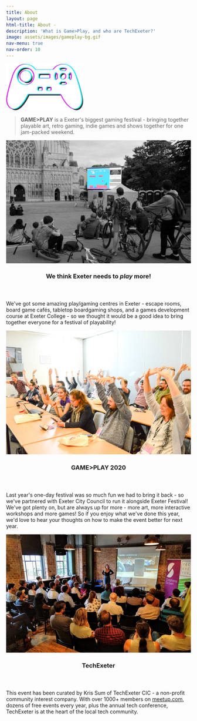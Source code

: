 ```yaml
---
title: About
layout: page
html-title: About -
description: 'What is Game>Play, and who are TechExeter?'
image: assets/images/gameplay-bg.gif
nav-menu: true
nav-order: 10
---
```


<!-- Main -->
<div id="main">
<!-- One -->
<section id="banner">
	<!-- Content -->
	<div class="inner">
	<img src="assets/images/gameplay-logo1.png" style="align:center; width:15em;">
	<blockquote><strong>GAME>PLAY</strong> is a Exeter's biggest gaming festival - bringing together playable art, retro gaming, indie games and  shows together for one jam-packed weekend.</blockquote>
	</div>
</section>

<!-- Two -->
<section id="two" class="spotlights">
	<section>
		<i class="image">
		<img src="assets/images/gameplay-about-exeter1.jpg" />
		</i>
		<div class="content">
			<div class="inner">
				<header class="major smallmargin">
					<h3>We think Exeter needs to <em>play</em> more!</h3>
				</header>
			<p>We've got some amazing play/gaming centres in Exeter - escape rooms, board game cafés, tabletop boardgaming shops, and a games development course at Exeter College - so we thought it would be a good idea to bring together everyone for a festival of playability!</p>
			</div>
		</div>
	</section>
	<section>
		<i class="image">
			<img src="assets/images/gameplay-about-techexeter2.jpg" />
		</i>
		<div class="content">
			<div class="inner">
				<header class="major smallmargin">
					<h3>GAME>PLAY 2020</h3>
				</header>
				<p>Last year's one-day festival was so much fun we had to bring it back - so we've partnered with Exeter City Council to run it alongside Exeter Festival! We've got plenty on, but are always up for more - more art, more interactive workshops and more games! So if you enjoy what we've done this year, we'd love to hear your thoughts on how to make the event better for next year.</p>
				<p></p>
			</div>
		</div>
	</section>
		<section>
		<i class="image">
			<img src="assets/images/gameplay-about-techexeter1.jpg" alt=""  />
		</i>
		<div class="content">
			<div class="inner">
				<header class="major smallmargin">
					<h3>TechExeter</h3>
				</header>
				<p>This event has been curated by Kris Sum of TechExeter CIC - a non-profit community interest company. With over 1000+ members on <a href="https://meetup.com/techexeter/" target="_blank">meetup.com</a>, dozens of free events every year, plus the annual tech conference, TechExeter is at the heart of the local tech community.</p>
			</div>
		</div>
	</section>
</section>



</div>
